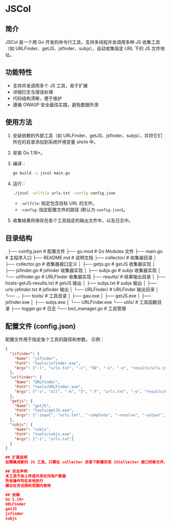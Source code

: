 # JSCol

## 简介

JSCol 是一个用 Go 开发的命令行工具，支持多线程并发调用多种 JS 收集工具（如 URLFinder、getJS、jsfinder、subjs），自动收集指定 URL 下的 JS 文件地址。

## 功能特性

- 支持并发调用多个 JS 工具，易于扩展
- 详细日志与错误处理
- 代码结构清晰，便于维护
- 遵循 OWASP 安全最佳实践，避免数据外泄

## 使用方法

1.  安装依赖的外部工具（如 URLFinder、getJS、jsfinder、subjs），并将它们所在的目录添加到系统环境变量 `$PATH` 中。
2.  安装 Go 1.18+。
3.  编译：

    ```bash
    go build -o jscol main.go
    ```

4.  运行：

    ```bash
    ./jscol -urlfile urls.txt -config config.json
    ```

    *   `-urlfile`:  指定包含目标 URL 的文件。
    *   `-config`: 指定配置文件的路径 (默认为 `config.json`)。

5.  收集结果将保存在各个工具指定的输出文件中，以及日志中。

## 目录结构
.
├── config.json       # 配置文件
├── go.mod            # Go Modules 文件
├── main.go           # 主程序入口
├── README.md         # 说明文档
├── collector/        # 收集器目录
│   ├── collector.go  # 收集器接口定义
│   ├── getjs.go      # getJS 收集器实现
│   ├── jsfinder.go   # jsfinder 收集器实现
│   ├── subjs.go      # subjs 收集器实现
│   └── urlfinder.go  # URLFinder 收集器实现
├── results/          # 结果输出目录
│   ├── hosts-getJS-results.txt # getJS 输出
│   ├── subjs.txt               # subjs 输出
│   ├── urls-jsfinder.txt       # jsfinder 输出
│   └── URLFinder/              # URLFinder 输出目录
│       └── ...
├── tools/            # 工具目录
│   ├── gau.exe
│   ├── getJS.exe
│   ├── jsfinder.exe
│   ├── subjs.exe
│   └── URLFinder.exe
└── utils/            # 工具函数目录
    ├── logger.go     # 日志
    └── tool_manager.go # 工具管理

## 配置文件 (config.json)

配置文件用于指定各个工具的路径和参数。 示例：

```json
{
  "jsfinder": {
    "Name": "jsfinder",
    "Path": "tools/jsfinder.exe",
    "Args": ["-l", "urls.txt", "-c", "50", "-s", "-o", "results/urls-jsfinder.txt"]
  },
  "urlfinder": {
    "Name": "URLFinder",
    "Path": "tools/URLFinder.exe",
    "Args": ["-s", "all", "-m", "3", "-f", "urls.txt", "-o", "results/URLFinder/"]
  },
  "getjs": {
    "Name": "getJS",
    "Path": "tools/getJS.exe",
    "Args": ["-input", "urls.txt", "-complete", "-resolve", "-output", "results/hosts-getJS-results.txt"]
  },
  "subjs": {
    "Name": "subjs",
    "Path": "tools/subjs.exe",
    "Args": ["-i", "urls.txt"]
  }
}

## 扩展说明
如需集成新的 JS 工具，只需在 collector 目录下新建实现 JSCollector 接口的新文件，并在 main.go 的 tools 切片中添加即可。

## 安全声明
本工具不会上传或外泄任何用户数据
所有操作均在本地执行
建议在合法授权范围内使用

## 依赖
Go 1.18+
URLFinder
getJS
jsfinder
subjs
